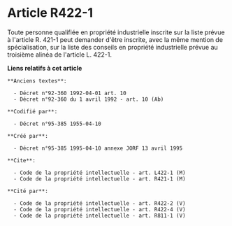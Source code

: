 # Article R422-1

Toute personne qualifiée en propriété industrielle inscrite sur la liste prévue à l'article R. 421-1 peut demander d'être
inscrite, avec la même mention de spécialisation, sur la liste des conseils en propriété industrielle prévue au troisième
alinéa de l'article L. 422-1.

**Liens relatifs à cet article**

	**Anciens textes**:

	  - Décret n°92-360 1992-04-01 art. 10
	  - Décret n°92-360 du 1 avril 1992 - art. 10 (Ab)

	**Codifié par**:

	  - Décret n°95-385 1955-04-10

	**Créé par**:

	  - Décret n°95-385 1995-04-10 annexe JORF 13 avril 1995

	**Cite**:

	  - Code de la propriété intellectuelle - art. L422-1 (M)
	  - Code de la propriété intellectuelle - art. R421-1 (M)

	**Cité par**:

	  - Code de la propriété intellectuelle - art. R422-2 (V)
	  - Code de la propriété intellectuelle - art. R422-4 (V)
	  - Code de la propriété intellectuelle - art. R811-1 (V)
